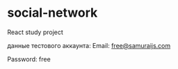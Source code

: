 # social-network
React study project

данные тестового аккаунта:
Email: free@samuraijs.com

Password: free
